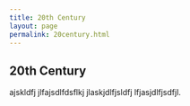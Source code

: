 ```yaml
---
title: 20th Century
layout: page
permalink: 20century.html
---
```

## 20th Century
ajskldfj jlfajsdlfdsflkj jlaskjdlfjsldfj lfjasjdlfjsdfjl. 
